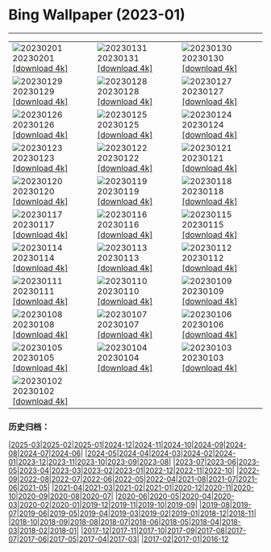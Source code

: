# Bing Wallpaper (2023-01)
**************

<table><tr><td><img src="https://www.bing.com/th?id=OHR.ZebraTrio_EN-US4742257683_1920x1080.jpg" alt="20230201"> 20230201 <a href="https://www.bing.com/th?id=OHR.ZebraTrio_EN-US4742257683_UHD.jpg">[download 4k]</a></td><td><img src="https://www.bing.com/th?id=OHR.IceSailingBalaton_EN-US2751943390_1920x1080.jpg" alt="20230131"> 20230131 <a href="https://www.bing.com/th?id=OHR.IceSailingBalaton_EN-US2751943390_UHD.jpg">[download 4k]</a></td><td><img src="https://www.bing.com/th?id=OHR.BlackbirdDay_EN-US2693700478_1920x1080.jpg" alt="20230130"> 20230130 <a href="https://www.bing.com/th?id=OHR.BlackbirdDay_EN-US2693700478_UHD.jpg">[download 4k]</a></td></tr><tr><td><img src="https://www.bing.com/th?id=OHR.BlueBahamas_EN-US2634514272_1920x1080.jpg" alt="20230129"> 20230129 <a href="https://www.bing.com/th?id=OHR.BlueBahamas_EN-US2634514272_UHD.jpg">[download 4k]</a></td><td><img src="https://www.bing.com/th?id=OHR.RedMangrove_EN-US2559915803_1920x1080.jpg" alt="20230128"> 20230128 <a href="https://www.bing.com/th?id=OHR.RedMangrove_EN-US2559915803_UHD.jpg">[download 4k]</a></td><td><img src="https://www.bing.com/th?id=OHR.HighArchChina_EN-US3519227219_1920x1080.jpg" alt="20230127"> 20230127 <a href="https://www.bing.com/th?id=OHR.HighArchChina_EN-US3519227219_UHD.jpg">[download 4k]</a></td></tr><tr><td><img src="https://www.bing.com/th?id=OHR.BirksofAberfeldy_EN-US2525260479_1920x1080.jpg" alt="20230126"> 20230126 <a href="https://www.bing.com/th?id=OHR.BirksofAberfeldy_EN-US2525260479_UHD.jpg">[download 4k]</a></td><td><img src="https://www.bing.com/th?id=OHR.ColleSantaLucia_EN-US2362622808_1920x1080.jpg" alt="20230125"> 20230125 <a href="https://www.bing.com/th?id=OHR.ColleSantaLucia_EN-US2362622808_UHD.jpg">[download 4k]</a></td><td><img src="https://www.bing.com/th?id=OHR.SunriseMoai_EN-US2278287529_1920x1080.jpg" alt="20230124"> 20230124 <a href="https://www.bing.com/th?id=OHR.SunriseMoai_EN-US2278287529_UHD.jpg">[download 4k]</a></td></tr><tr><td><img src="https://www.bing.com/th?id=OHR.YearRabbit_EN-US2153925391_1920x1080.jpg" alt="20230123"> 20230123 <a href="https://www.bing.com/th?id=OHR.YearRabbit_EN-US2153925391_UHD.jpg">[download 4k]</a></td><td><img src="https://www.bing.com/th?id=OHR.HuggingKanga_EN-US2086666028_1920x1080.jpg" alt="20230122"> 20230122 <a href="https://www.bing.com/th?id=OHR.HuggingKanga_EN-US2086666028_UHD.jpg">[download 4k]</a></td><td><img src="https://www.bing.com/th?id=OHR.FalklandKings_EN-US1992849422_1920x1080.jpg" alt="20230121"> 20230121 <a href="https://www.bing.com/th?id=OHR.FalklandKings_EN-US1992849422_UHD.jpg">[download 4k]</a></td></tr><tr><td><img src="https://www.bing.com/th?id=OHR.SFFParkCity_EN-US1872185938_1920x1080.jpg" alt="20230120"> 20230120 <a href="https://www.bing.com/th?id=OHR.SFFParkCity_EN-US1872185938_UHD.jpg">[download 4k]</a></td><td><img src="https://www.bing.com/th?id=OHR.WhiteSands_EN-US1584863251_1920x1080.jpg" alt="20230119"> 20230119 <a href="https://www.bing.com/th?id=OHR.WhiteSands_EN-US1584863251_UHD.jpg">[download 4k]</a></td><td><img src="https://www.bing.com/th?id=OHR.SessileOaks_EN-US1487454928_1920x1080.jpg" alt="20230118"> 20230118 <a href="https://www.bing.com/th?id=OHR.SessileOaks_EN-US1487454928_UHD.jpg">[download 4k]</a></td></tr><tr><td><img src="https://www.bing.com/th?id=OHR.InscriptionWall_EN-US1392173431_1920x1080.jpg" alt="20230117"> 20230117 <a href="https://www.bing.com/th?id=OHR.InscriptionWall_EN-US1392173431_UHD.jpg">[download 4k]</a></td><td><img src="https://www.bing.com/th?id=OHR.Turku_EN-US1258814703_1920x1080.jpg" alt="20230116"> 20230116 <a href="https://www.bing.com/th?id=OHR.Turku_EN-US1258814703_UHD.jpg">[download 4k]</a></td><td><img src="https://www.bing.com/th?id=OHR.DonkeyFeast_EN-US1153850805_1920x1080.jpg" alt="20230115"> 20230115 <a href="https://www.bing.com/th?id=OHR.DonkeyFeast_EN-US1153850805_UHD.jpg">[download 4k]</a></td></tr><tr><td><img src="https://www.bing.com/th?id=OHR.Pneumatocysts_EN-US1065729036_1920x1080.jpg" alt="20230114"> 20230114 <a href="https://www.bing.com/th?id=OHR.Pneumatocysts_EN-US1065729036_UHD.jpg">[download 4k]</a></td><td><img src="https://www.bing.com/th?id=OHR.RumeliHisari_EN-US4800002879_1920x1080.jpg" alt="20230113"> 20230113 <a href="https://www.bing.com/th?id=OHR.RumeliHisari_EN-US4800002879_UHD.jpg">[download 4k]</a></td><td><img src="https://www.bing.com/th?id=OHR.Umschreibung_EN-US4693850900_1920x1080.jpg" alt="20230112"> 20230112 <a href="https://www.bing.com/th?id=OHR.Umschreibung_EN-US4693850900_UHD.jpg">[download 4k]</a></td></tr><tr><td><img src="https://www.bing.com/th?id=OHR.HummockIce_EN-US4606231645_1920x1080.jpg" alt="20230111"> 20230111 <a href="https://www.bing.com/th?id=OHR.HummockIce_EN-US4606231645_UHD.jpg">[download 4k]</a></td><td><img src="https://www.bing.com/th?id=OHR.BisonWindCave_EN-US4537340482_1920x1080.jpg" alt="20230110"> 20230110 <a href="https://www.bing.com/th?id=OHR.BisonWindCave_EN-US4537340482_UHD.jpg">[download 4k]</a></td><td><img src="https://www.bing.com/th?id=OHR.Breckenridge_EN-US4460042968_1920x1080.jpg" alt="20230109"> 20230109 <a href="https://www.bing.com/th?id=OHR.Breckenridge_EN-US4460042968_UHD.jpg">[download 4k]</a></td></tr><tr><td><img src="https://www.bing.com/th?id=OHR.Mohair_EN-US4379797092_1920x1080.jpg" alt="20230108"> 20230108 <a href="https://www.bing.com/th?id=OHR.Mohair_EN-US4379797092_UHD.jpg">[download 4k]</a></td><td><img src="https://www.bing.com/th?id=OHR.BlackFell_EN-US4276698070_1920x1080.jpg" alt="20230107"> 20230107 <a href="https://www.bing.com/th?id=OHR.BlackFell_EN-US4276698070_UHD.jpg">[download 4k]</a></td><td><img src="https://www.bing.com/th?id=OHR.HIISSF_EN-US4182845947_1920x1080.jpg" alt="20230106"> 20230106 <a href="https://www.bing.com/th?id=OHR.HIISSF_EN-US4182845947_UHD.jpg">[download 4k]</a></td></tr><tr><td><img src="https://www.bing.com/th?id=OHR.Perihelion_EN-US4106263162_1920x1080.jpg" alt="20230105"> 20230105 <a href="https://www.bing.com/th?id=OHR.Perihelion_EN-US4106263162_UHD.jpg">[download 4k]</a></td><td><img src="https://www.bing.com/th?id=OHR.SandhillSleeping_EN-US4023790571_1920x1080.jpg" alt="20230104"> 20230104 <a href="https://www.bing.com/th?id=OHR.SandhillSleeping_EN-US4023790571_UHD.jpg">[download 4k]</a></td><td><img src="https://www.bing.com/th?id=OHR.HohenzollernBurg_EN-US3949412118_1920x1080.jpg" alt="20230103"> 20230103 <a href="https://www.bing.com/th?id=OHR.HohenzollernBurg_EN-US3949412118_UHD.jpg">[download 4k]</a></td></tr><tr><td><img src="https://www.bing.com/th?id=OHR.NorwayNYD_EN-US3880728634_1920x1080.jpg" alt="20230102"> 20230102 <a href="https://www.bing.com/th?id=OHR.NorwayNYD_EN-US3880728634_UHD.jpg">[download 4k]</a></td><td></td><td></td></tr></table>

### 历史归档：

|[2025-03](/../2025-03/2025-03.md)|[2025-02](/../2025-02/2025-02.md)|[2025-01](/../2025-01/2025-01.md)|[2024-12](/../2024-12/2024-12.md)|[2024-11](/../2024-11/2024-11.md)|[2024-10](/../2024-10/2024-10.md)|[2024-09](/../2024-09/2024-09.md)|[2024-08](/../2024-08/2024-08.md)|[2024-07](/../2024-07/2024-07.md)|[2024-06](/../2024-06/2024-06.md)|
|[2024-05](/../2024-05/2024-05.md)|[2024-04](/../2024-04/2024-04.md)|[2024-03](/../2024-03/2024-03.md)|[2024-02](/../2024-02/2024-02.md)|[2024-01](/../2024-01/2024-01.md)|[2023-12](/../2023-12/2023-12.md)|[2023-11](/../2023-11/2023-11.md)|[2023-10](/../2023-10/2023-10.md)|[2023-09](/../2023-09/2023-09.md)|[2023-08](/../2023-08/2023-08.md)|
|[2023-07](/../2023-07/2023-07.md)|[2023-06](/../2023-06/2023-06.md)|[2023-05](/../2023-05/2023-05.md)|[2023-04](/../2023-04/2023-04.md)|[2023-03](/../2023-03/2023-03.md)|[2023-02](/../2023-02/2023-02.md)|[2023-01](/2023-01.md)|[2022-12](/../2022-12/2022-12.md)|[2022-11](/../2022-11/2022-11.md)|[2022-10](/../2022-10/2022-10.md)|
|[2022-09](/../2022-09/2022-09.md)|[2022-08](/../2022-08/2022-08.md)|[2022-07](/../2022-07/2022-07.md)|[2022-06](/../2022-06/2022-06.md)|[2022-05](/../2022-05/2022-05.md)|[2022-04](/../2022-04/2022-04.md)|[2021-08](/../2021-08/2021-08.md)|[2021-07](/../2021-07/2021-07.md)|[2021-06](/../2021-06/2021-06.md)|[2021-05](/../2021-05/2021-05.md)|
|[2021-04](/../2021-04/2021-04.md)|[2021-03](/../2021-03/2021-03.md)|[2021-02](/../2021-02/2021-02.md)|[2021-01](/../2021-01/2021-01.md)|[2020-12](/../2020-12/2020-12.md)|[2020-11](/../2020-11/2020-11.md)|[2020-10](/../2020-10/2020-10.md)|[2020-09](/../2020-09/2020-09.md)|[2020-08](/../2020-08/2020-08.md)|[2020-07](/../2020-07/2020-07.md)|
|[2020-06](/../2020-06/2020-06.md)|[2020-05](/../2020-05/2020-05.md)|[2020-04](/../2020-04/2020-04.md)|[2020-03](/../2020-03/2020-03.md)|[2020-02](/../2020-02/2020-02.md)|[2020-01](/../2020-01/2020-01.md)|[2019-12](/../2019-12/2019-12.md)|[2019-11](/../2019-11/2019-11.md)|[2019-10](/../2019-10/2019-10.md)|[2019-09](/../2019-09/2019-09.md)|
|[2019-08](/../2019-08/2019-08.md)|[2019-07](/../2019-07/2019-07.md)|[2019-06](/../2019-06/2019-06.md)|[2019-05](/../2019-05/2019-05.md)|[2019-04](/../2019-04/2019-04.md)|[2019-03](/../2019-03/2019-03.md)|[2019-02](/../2019-02/2019-02.md)|[2019-01](/../2019-01/2019-01.md)|[2018-12](/../2018-12/2018-12.md)|[2018-11](/../2018-11/2018-11.md)|
|[2018-10](/../2018-10/2018-10.md)|[2018-09](/../2018-09/2018-09.md)|[2018-08](/../2018-08/2018-08.md)|[2018-07](/../2018-07/2018-07.md)|[2018-06](/../2018-06/2018-06.md)|[2018-05](/../2018-05/2018-05.md)|[2018-04](/../2018-04/2018-04.md)|[2018-03](/../2018-03/2018-03.md)|[2018-02](/../2018-02/2018-02.md)|[2018-01](/../2018-01/2018-01.md)|
|[2017-12](/../2017-12/2017-12.md)|[2017-11](/../2017-11/2017-11.md)|[2017-10](/../2017-10/2017-10.md)|[2017-09](/../2017-09/2017-09.md)|[2017-08](/../2017-08/2017-08.md)|[2017-07](/../2017-07/2017-07.md)|[2017-06](/../2017-06/2017-06.md)|[2017-05](/../2017-05/2017-05.md)|[2017-04](/../2017-04/2017-04.md)|[2017-03](/../2017-03/2017-03.md)|
|[2017-02](/../2017-02/2017-02.md)|[2017-01](/../2017-01/2017-01.md)|[2016-12](/../2016-12/2016-12.md)